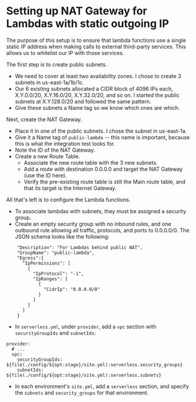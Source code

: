 # Setting up NAT Gateway for Lambdas with static outgoing IP

The purpose of this setup is to ensure that lambda functions use a single static IP address when making calls to external third-party services.  This allows us to whitelist our IP with those services.

The first step is to create public subnets.

* We need to cover at least two availability zones.  I chose to create 3 subnets in us-east-1a/1b/1c.
* Our 6 existing subnets allocated a CIDR block of 4096 IPs each, X.Y.0.0/20, X.Y.16.0/20, X.Y.32.0/20, and so on.  I started the public subnets at X.Y.128.0/20 and followed the same pattern.
* Give these subnets a Name tag so we know which ones are which.

Next, create the NAT Gateway.

* Place it in one of the public subnets.  I chose the subnet in us-east-1a.
* Give it a Name tag of `public-lambda` -- this name is important, because this is what the integration test looks for.
* Note the ID of the NAT Gateway.
* Create a new Route Table.
  - Associate the new route table with the 3 new subnets.
  - Add a route with destination 0.0.0.0 and target the NAT Gateway (use the ID here).
  - Verify the pre-existing route table is still the Main route table, and that its target is the Internet Gateway.

All that's left is to configure the Lambda functions.

* To associate lambdas with subnets, they must be assigned a security group.
* Create an empty security group with no inbound rules, and one outbound rule allowing all traffic, protocols, and ports to 0.0.0.0/0.  The JSON schema looks like the following:
```
    "Description": "For Lambdas behind public NAT",
    "GroupName": "public-lambda",
    "Egress":{
      "IpPermissions": [
        {
          "IpProtocol": "-1",
          "IpRanges": [
            {
              "CidrIp": "0.0.0.0/0"
            }
          ]
        }
      ]
    }
```
* In `serverless.yml`, under `provider`, add a `vpc` section with `securityGroupIds` and `subnetIds`:
```
provider:
  # ...
  vpc:
    securityGroupIds: ${file(./config/${opt:stage}/site.yml):serverless.security_groups}
    subnetIds: ${file(./config/${opt:stage}/site.yml):serverless.subnets}
```
* In each environment's `site.yml`, add a `serverless` section, and specify the `subnets` and `security_groups` for that environment.

